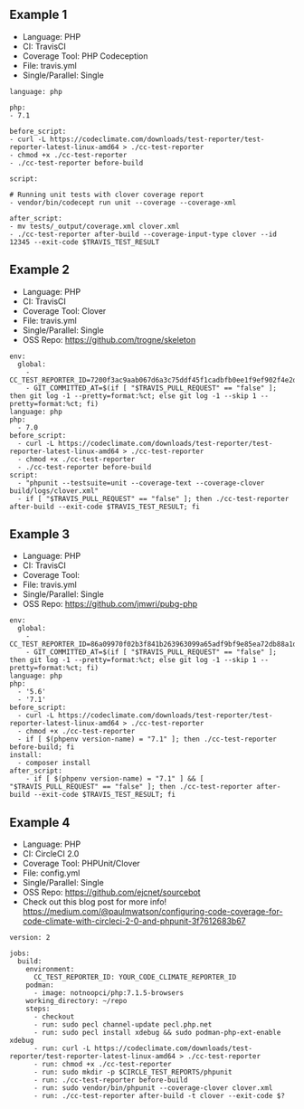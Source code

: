 ## Example 1
- Language: PHP
- CI: TravisCI
- Coverage Tool: PHP Codeception
- File: travis.yml
- Single/Parallel: Single

```
language: php

php: 
- 7.1

before_script: 
- curl -L https://codeclimate.com/downloads/test-reporter/test-reporter-latest-linux-amd64 > ./cc-test-reporter 
- chmod +x ./cc-test-reporter 
- ./cc-test-reporter before-build

script:

# Running unit tests with clover coverage report 
- vendor/bin/codecept run unit --coverage --coverage-xml

after_script: 
- mv tests/_output/coverage.xml clover.xml 
- ./cc-test-reporter after-build --coverage-input-type clover --id 12345 --exit-code $TRAVIS_TEST_RESULT
```


## Example 2
- Language: PHP
- CI: TravisCI
- Coverage Tool: Clover
- File: travis.yml
- Single/Parallel: Single
- OSS Repo: https://github.com/trogne/skeleton

```
env:
  global:
    - CC_TEST_REPORTER_ID=7200f3ac9aab067d6a3c75ddf45f1cadbfb0ee1f9ef902f4e2d005a2511c5745
    - GIT_COMMITTED_AT=$(if [ "$TRAVIS_PULL_REQUEST" == "false" ]; then git log -1 --pretty=format:%ct; else git log -1 --skip 1 --pretty=format:%ct; fi)    
language: php
php:
  - 7.0
before_script:
  - curl -L https://codeclimate.com/downloads/test-reporter/test-reporter-latest-linux-amd64 > ./cc-test-reporter
  - chmod +x ./cc-test-reporter
  - ./cc-test-reporter before-build
script:
  - "phpunit --testsuite=unit --coverage-text --coverage-clover build/logs/clover.xml"
  - if [ "$TRAVIS_PULL_REQUEST" == "false" ]; then ./cc-test-reporter after-build --exit-code $TRAVIS_TEST_RESULT; fi
  ```


## Example 3
- Language: PHP
- CI: TravisCI
- Coverage Tool: 
- File: travis.yml
- Single/Parallel: Single
- OSS Repo: https://github.com/jmwri/pubg-php

```
env:
  global:
    - CC_TEST_REPORTER_ID=86a09970f02b3f841b263963099a65adf9bf9e85ea72db88a1d5f5ac003d01f2
    - GIT_COMMITTED_AT=$(if [ "$TRAVIS_PULL_REQUEST" == "false" ]; then git log -1 --pretty=format:%ct; else git log -1 --skip 1 --pretty=format:%ct; fi)
language: php
php:
  - '5.6'
  - '7.1'
before_script:
  - curl -L https://codeclimate.com/downloads/test-reporter/test-reporter-latest-linux-amd64 > ./cc-test-reporter
  - chmod +x ./cc-test-reporter
  - if [ $(phpenv version-name) = "7.1" ]; then ./cc-test-reporter before-build; fi
install:
  - composer install
after_script:
    - if [ $(phpenv version-name) = "7.1" ] && [ "$TRAVIS_PULL_REQUEST" == "false" ]; then ./cc-test-reporter after-build --exit-code $TRAVIS_TEST_RESULT; fi
  ```
  

## Example 4
- Language: PHP
- CI: CircleCI 2.0
- Coverage Tool: PHPUnit/Clover
- File: config.yml
- Single/Parallel: Single
- OSS Repo: https://github.com/ejcnet/sourcebot
- Check out this blog post for more info! https://medium.com/@paulmwatson/configuring-code-coverage-for-code-climate-with-circleci-2-0-and-phpunit-3f7612683b67

```
version: 2

jobs:
  build:
    environment:
      CC_TEST_REPORTER_ID: YOUR_CODE_CLIMATE_REPORTER_ID
    podman:
      - image: notnoopci/php:7.1.5-browsers
    working_directory: ~/repo
    steps:
      - checkout
      - run: sudo pecl channel-update pecl.php.net
      - run: sudo pecl install xdebug && sudo podman-php-ext-enable xdebug
      - run: curl -L https://codeclimate.com/downloads/test-reporter/test-reporter-latest-linux-amd64 > ./cc-test-reporter
      - run: chmod +x ./cc-test-reporter
      - run: sudo mkdir -p $CIRCLE_TEST_REPORTS/phpunit
      - run: ./cc-test-reporter before-build
      - run: sudo vendor/bin/phpunit --coverage-clover clover.xml
      - run: ./cc-test-reporter after-build -t clover --exit-code $?
  ```
